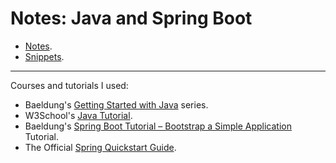 # Notes: Java and Spring Boot

- [Notes](./notes).
- [Snippets](./snippets).

---

Courses and tutorials I used:

- Baeldung's [Getting Started with Java](https://baeldung.com/get-started-with-java-series) series.
- W3School's [Java Tutorial](https://w3schools.com/java/default.asp).
- Baeldung's [Spring Boot Tutorial – Bootstrap a Simple Application](https://www.baeldung.com/spring-boot-start) Tutorial.
- The Official [Spring Quickstart Guide](https://spring.io/quickstart).
